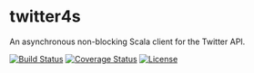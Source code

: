 # twitter4s
An asynchronous non-blocking Scala client for the Twitter API.

[![Build Status](https://travis-ci.org/DanielaSfregola/twitter4s.svg?branch=master)](https://travis-ci.org/DanielaSfregola/twitter4s)
[![Coverage Status](https://img.shields.io/coveralls/danielasfregola/twitter4s.svg)](https://coveralls.io/r/danielasfregola/twitter4s?branch=master)
[![License](http://img.shields.io/:license-Apache%202-red.svg)](http://www.apache.org/licenses/LICENSE-2.0.txt)
